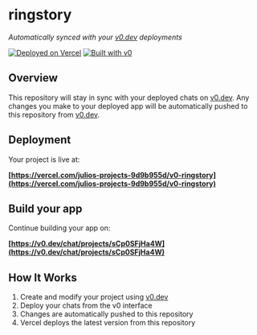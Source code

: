 # ringstory

*Automatically synced with your [v0.dev](https://v0.dev) deployments*

[![Deployed on Vercel](https://img.shields.io/badge/Deployed%20on-Vercel-black?style=for-the-badge&logo=vercel)](https://vercel.com/julios-projects-9d9b955d/v0-ringstory)
[![Built with v0](https://img.shields.io/badge/Built%20with-v0.dev-black?style=for-the-badge)](https://v0.dev/chat/projects/sCp0SFjHa4W)

## Overview

This repository will stay in sync with your deployed chats on [v0.dev](https://v0.dev).
Any changes you make to your deployed app will be automatically pushed to this repository from [v0.dev](https://v0.dev).

## Deployment

Your project is live at:

**[https://vercel.com/julios-projects-9d9b955d/v0-ringstory](https://vercel.com/julios-projects-9d9b955d/v0-ringstory)**

## Build your app

Continue building your app on:

**[https://v0.dev/chat/projects/sCp0SFjHa4W](https://v0.dev/chat/projects/sCp0SFjHa4W)**

## How It Works

1. Create and modify your project using [v0.dev](https://v0.dev)
2. Deploy your chats from the v0 interface
3. Changes are automatically pushed to this repository
4. Vercel deploys the latest version from this repository